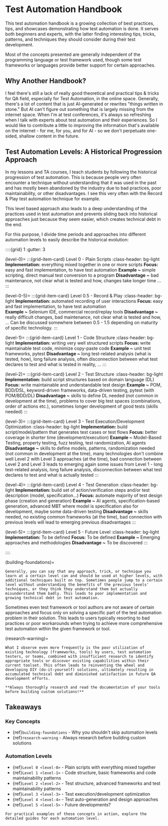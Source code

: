 # Test Automation Handbook

This test automation handbook is a growing collection of best practices, tips, and showcases demonstrating how test automation is done. It serves both beginners and experts, with the latter finding interesting tips, tricks, patterns, and techniques they should consider during their test development.

Most of the concepts presented are generally independent of the programming language or test framework used, though some test frameworks or languages provide better support for certain approaches.

## Why Another Handbook?

I feel there's still a lack of really good theoretical and practical tips & tricks for QA field, especially for Test Automation, in the online space. Generally, there's a lot of content that is just AI-generated or rewrites "things written in stone." But AI can't figure out something that is largely missing from the internet space. When I'm at test conferences, it's always so refreshing when I talk with experts about test automation and their experiences. So I would like to contribute a little to improving the information that's available on the internet - for me, for you, and for AI - so we don't perpetuate one-sided, shallow content in the future.

## Test Automation Levels: A Historical Progression Approach

In my lessons and TA courses, I teach students by following the historical progression of test automation. This is because people very often encounter a technique without understanding that it was used in the past and has mostly been abandoned by the industry due to bad practices, poor maintainability, or other disadvantages. I see this very often with the Record & Play test automation technique for example.

This level based approach also leads to a deep understanding of the practices used in test automation and prevents sliding back into historical approaches just because they seem easier, which creates technical debt in the end.

For this purpose, I divide time periods and approaches into different automation levels to easily describe the historical evolution:

::::{grid} 1
:gutter: 3

(level-0)=
:::{grid-item-card} Level 0 - Plain Scripts
:class-header: bg-light
**Implementation:** everything mixed together in one or more scripts
**Focus:** easy and fast implementation, to have test automation
**Example ~** simple scripting, direct manual test conversion to a program
**Disadvantage ~** bad maintenance, not clear what is tested and how, changes take longer time ...
:::

(level-0-5)=
:::{grid-item-card} Level 0.5 - Record & Play
:class-header: bg-light
**Implementation:** automated recording of user interactions
**Focus:** easy and fast implementation, to have test automation  
**Example ~** Selenium IDE, commercial record/replay tools
**Disadvantage ~** really difficult changes, bad maintenance, not clear what is tested and how, ...
Can be discussed somewhere between 0.5 - 1.5 depending on maturity of specific technology.
:::

(level-1)=
:::{grid-item-card} Level 1 - Code Structure
:class-header: bg-light
**Implementation:** writing very well structured scripts
**Focus:** write maintainable test code, minimize copy-paste code
**Example ~** unit test frameworks, pytest
**Disadvantage ~** long test-related analysis (what is tested, how), long failure analysis, often disconnection between what test declares to test and what is tested in reality, ...
:::

(level-2)=
:::{grid-item-card} Level 2 - Test Structure
:class-header: bg-light
**Implementation:** build script structures based on domain language (DL)
**Focus:** write maintainable and understandable test design
**Example ~** POM, BDD/DSL, keyword-driven frameworks, data-driven testing, pytest (with POM/BDD/DL)
**Disadvantage ~** skills to define DL needed (not common in development at the time), problems to cover big test spaces (combinations, order of actions etc.), sometimes longer development of good tests (skills needed)
:::

(level-3)=
:::{grid-item-card} Level 3 - Test Execution/Development Optimization
:class-header: bg-light
**Implementation:** build script/model/pattern that generates test cases or test flows
**Focus:** better coverage in shorter time (development/execution)
**Example ~** Model-Based Testing, property testing, fuzz testing, test randomization, AI agents
**Disadvantage ~** skills to define models, patterns, randomization needed (not common in development at the time), many technologies don't combine well Level 2 with Level 3 approaches (at the time), bad connection between Level 2 and Level 3 leads to emerging again some issues from Level 1 - long test-related analysis, long failure analysis, disconnection between what test declares to test and what is actually tested
:::

(level-4)=
:::{grid-item-card} Level 4 - Test Generation
:class-header: bg-light
**Implementation:** build set of action/verification steps and/or test description (model, specification...)
**Focus:** automate majority of test design phase (creation and generation) 
**Example ~** AI agents, specification-based generation, advanced MBT where model is specification also for development, maybe some data-driven testing
**Disadvantage ~** skills needed, no existing common frameworks (at the time), bad connection with previous levels will lead to emerging previous disadvantages
:::

(level-5)=
:::{grid-item-card} Level 5 - Future Level
:class-header: bg-light
**Implementation:** To be defined
**Focus:** To be defined
**Example ~** Emerging approaches and methodologies
**Disadvantage ~** To be discovered
:::

::::

(building-foundations)=
```{tip} **Building on Foundations**
Generally, you can say that any approach, trick, or technique you learn at a certain level can and should be used at higher levels, with additional techniques built on top. Sometimes people jump to a certain level without understanding the benefits of the previous levels' techniques, or they think they understand them but actually misunderstand them badly. This leads to poor implementation and growing technical debt in test automation.
```

Sometimes even test framework or tool authors are not aware of certain approaches and focus only on solving a specific part of the test automation problem in their solution. This leads to users typically resorting to bad practices or poor workarounds when trying to achieve more comprehensive test automation within the given framework or tool. 

(research-warning)=
```{warning} **Do Your Research First**
What I observe even more frequently is the poor utilization of existing technology (frameworks, tools) by users, test automation testers, or teams, combined with insufficient research to identify appropriate tools or discover existing capabilities within their current toolset. This often leads to reinventing the wheel and developing DIY (do-it-yourself) solutions, ultimately resulting in accumulated technical debt and diminished satisfaction in future QA development efforts.

**Always thoroughly research and read the documentation of your tools before building custom solutions!**
```

## Takeaways

### Key Concepts
- {ref}`building-foundations` - Why you shouldn't skip automation levels
- {ref}`research-warning` - Always research before building custom solutions

### Automation Levels
- {ref}`Level 0 <level-0>` - Plain scripts with everything mixed together
- {ref}`Level 1 <level-1>` - Code structure, basic frameworks and code maintainability patterns
- {ref}`Level 2 <level-2>` - Test structure, advanced frameworks and test maintainability patterns  
- {ref}`Level 3 <level-3>` - Test execution/development optimization
- {ref}`Level 4 <level-4>` - Test auto-generation and design approaches
- {ref}`Level 5 <level-5>` - Future developments?

```{seealso}
For practical examples of these concepts in action, explore the detailed guides for each automation level.
``` 